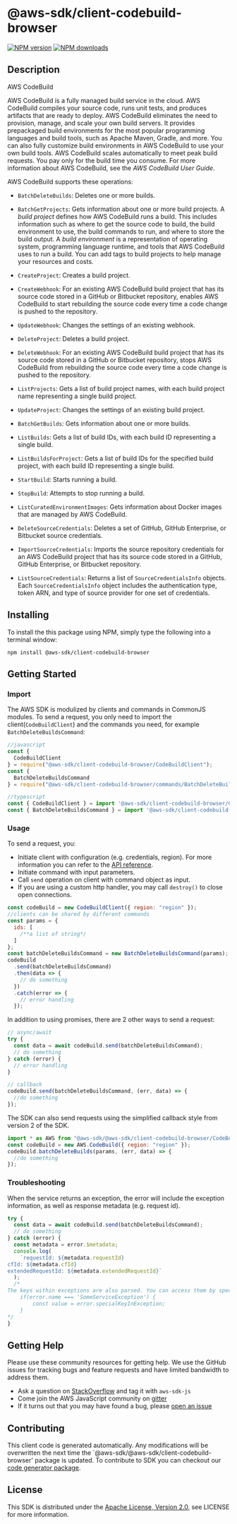 # @aws-sdk/client-codebuild-browser

[![NPM version](https://img.shields.io/npm/v/@aws-sdk/client-codebuild-browser/preview.svg)](https://www.npmjs.com/package/@aws-sdk/client-codebuild-browser)
[![NPM downloads](https://img.shields.io/npm/dm/@aws-sdk/client-codebuild-browser.svg)](https://www.npmjs.com/package/@aws-sdk/client-codebuild-browser)

## Description

<fullname>AWS CodeBuild</fullname> <p>AWS CodeBuild is a fully managed build service in the cloud. AWS CodeBuild compiles your source code, runs unit tests, and produces artifacts that are ready to deploy. AWS CodeBuild eliminates the need to provision, manage, and scale your own build servers. It provides prepackaged build environments for the most popular programming languages and build tools, such as Apache Maven, Gradle, and more. You can also fully customize build environments in AWS CodeBuild to use your own build tools. AWS CodeBuild scales automatically to meet peak build requests. You pay only for the build time you consume. For more information about AWS CodeBuild, see the <i>AWS CodeBuild User Guide</i>.</p> <p>AWS CodeBuild supports these operations:</p> <ul> <li> <p> <code>BatchDeleteBuilds</code>: Deletes one or more builds.</p> </li> <li> <p> <code>BatchGetProjects</code>: Gets information about one or more build projects. A <i>build project</i> defines how AWS CodeBuild runs a build. This includes information such as where to get the source code to build, the build environment to use, the build commands to run, and where to store the build output. A <i>build environment</i> is a representation of operating system, programming language runtime, and tools that AWS CodeBuild uses to run a build. You can add tags to build projects to help manage your resources and costs.</p> </li> <li> <p> <code>CreateProject</code>: Creates a build project.</p> </li> <li> <p> <code>CreateWebhook</code>: For an existing AWS CodeBuild build project that has its source code stored in a GitHub or Bitbucket repository, enables AWS CodeBuild to start rebuilding the source code every time a code change is pushed to the repository.</p> </li> <li> <p> <code>UpdateWebhook</code>: Changes the settings of an existing webhook.</p> </li> <li> <p> <code>DeleteProject</code>: Deletes a build project.</p> </li> <li> <p> <code>DeleteWebhook</code>: For an existing AWS CodeBuild build project that has its source code stored in a GitHub or Bitbucket repository, stops AWS CodeBuild from rebuilding the source code every time a code change is pushed to the repository.</p> </li> <li> <p> <code>ListProjects</code>: Gets a list of build project names, with each build project name representing a single build project.</p> </li> <li> <p> <code>UpdateProject</code>: Changes the settings of an existing build project.</p> </li> <li> <p> <code>BatchGetBuilds</code>: Gets information about one or more builds.</p> </li> <li> <p> <code>ListBuilds</code>: Gets a list of build IDs, with each build ID representing a single build.</p> </li> <li> <p> <code>ListBuildsForProject</code>: Gets a list of build IDs for the specified build project, with each build ID representing a single build.</p> </li> <li> <p> <code>StartBuild</code>: Starts running a build.</p> </li> <li> <p> <code>StopBuild</code>: Attempts to stop running a build.</p> </li> <li> <p> <code>ListCuratedEnvironmentImages</code>: Gets information about Docker images that are managed by AWS CodeBuild.</p> </li> <li> <p> <code>DeleteSourceCredentials</code>: Deletes a set of GitHub, GitHub Enterprise, or Bitbucket source credentials.</p> </li> <li> <p> <code>ImportSourceCredentials</code>: Imports the source repository credentials for an AWS CodeBuild project that has its source code stored in a GitHub, GitHub Enterprise, or Bitbucket repository.</p> </li> <li> <p> <code>ListSourceCredentials</code>: Returns a list of <code>SourceCredentialsInfo</code> objects. Each <code>SourceCredentialsInfo</code> object includes the authentication type, token ARN, and type of source provider for one set of credentials.</p> </li> </ul>

## Installing

To install the this package using NPM, simply type the following into a terminal window:

```
npm install @aws-sdk/client-codebuild-browser
```

## Getting Started

### Import

The AWS SDK is modulized by clients and commands in CommonJS modules. To send a request, you only need to import the client(`CodeBuildClient`) and the commands you need, for example `BatchDeleteBuildsCommand`:

```javascript
//javascript
const {
  CodeBuildClient
} = require("@aws-sdk/client-codebuild-browser/CodeBuildClient");
const {
  BatchDeleteBuildsCommand
} = require("@aws-sdk/client-codebuild-browser/commands/BatchDeleteBuildsCommand");
```

```javascript
//typescript
const { CodeBuildClient } = import '@aws-sdk/client-codebuild-browser/CodeBuildClient';
const { BatchDeleteBuildsCommand } = import '@aws-sdk/client-codebuild-browser/commands/BatchDeleteBuildsCommand';
```

### Usage

To send a request, you:

- Initiate client with configuration (e.g. credentials, region). For more information you can refer to the [API reference][].
- Initiate command with input parameters.
- Call `send` operation on client with command object as input.
- If you are using a custom http handler, you may call `destroy()` to close open connections.

```javascript
const codeBuild = new CodeBuildClient({ region: "region" });
//clients can be shared by different commands
const params = {
  ids: [
    /**a list of string*/
  ]
};
const batchDeleteBuildsCommand = new BatchDeleteBuildsCommand(params);
codeBuild
  .send(batchDeleteBuildsCommand)
  .then(data => {
    // do something
  })
  .catch(error => {
    // error handling
  });
```

In addition to using promises, there are 2 other ways to send a request:

```javascript
// async/await
try {
  const data = await codeBuild.send(batchDeleteBuildsCommand);
  // do something
} catch (error) {
  // error handling
}
```

```javascript
// callback
codeBuild.send(batchDeleteBuildsCommand, (err, data) => {
  //do something
});
```

The SDK can also send requests using the simplified callback style from version 2 of the SDK.

```javascript
import * as AWS from "@aws-sdk/@aws-sdk/client-codebuild-browser/CodeBuild";
const codeBuild = new AWS.CodeBuild({ region: "region" });
codeBuild.batchDeleteBuilds(params, (err, data) => {
  //do something
});
```

### Troubleshooting

When the service returns an exception, the error will include the exception information, as well as response metadata (e.g. request id).

```javascript
try {
  const data = await codeBuild.send(batchDeleteBuildsCommand);
  // do something
} catch (error) {
  const metadata = error.$metadata;
  console.log(
    `requestId: ${metadata.requestId}
cfId: ${metadata.cfId}
extendedRequestId: ${metadata.extendedRequestId}`
  );
  /*
The keys within exceptions are also parsed. You can access them by specifying exception names:
    if(error.name === 'SomeServiceException') {
        const value = error.specialKeyInException;
    }
*/
}
```

## Getting Help

Please use these community resources for getting help. We use the GitHub issues for tracking bugs and feature requests and have limited bandwidth to address them.

- Ask a question on [StackOverflow](https://stackoverflow.com/questions/tagged/aws-sdk-js) and tag it with `aws-sdk-js`
- Come join the AWS JavaScript community on [gitter](https://gitter.im/aws/aws-sdk-js-v3)
- If it turns out that you may have found a bug, please [open an issue](https://github.com/aws/aws-sdk-js-v3/issues)

## Contributing

This client code is generated automatically. Any modifications will be overwritten the next time the `@aws-sdk/@aws-sdk/client-codebuild-browser' package is updated. To contribute to SDK you can checkout our [code generator package][].

## License

This SDK is distributed under the
[Apache License, Version 2.0](http://www.apache.org/licenses/LICENSE-2.0),
see LICENSE for more information.

[code generator package]: https://github.com/aws/aws-sdk-js-v3/tree/master/packages/service-types-generator
[api reference]: https://docs.aws.amazon.com/AWSJavaScriptSDK/latest/
